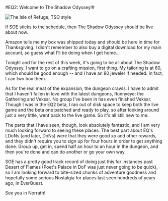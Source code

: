 #EQ2: Welcome to The Shadow Odyssey!#

![](http://westkarana.com/wp-content/uploads/2008/11/everquest2-2008-10-04-00-49-59-94.jpg "The Isle of Refuge, TSO style")

If SOE sticks to the schedule, then The Shadow Odyssey should be live about now.

Amazon tells me my box was shipped today and should be here in time for Thanksgiving. I didn't remember to also buy a digital download for my main account, so guess what I'll be doing when I get home...

Tonight and for the rest of this week, it's going to be all about The Shadow Odyssey. I want to go on a crafting mission, first thing. My tailoring is at 60, which should be good enough -- and I have an 80 jeweler if needed. In fact, I can two box them.

As for the real meat of the expansion, the dungeon crawls. I have to admit that I haven't fallen in love with the latest dungeons, Runnyeye: the Gathering and Veksar. No group I've been in has even finished Veksar. Though I was in the EQ2 beta, I ran out of disk space to keep both the live game and the beta one patched and ready to play, so after looking around just a very little, went back to the live game. So it's all still new to me.

The parts that I have seen, though, look absolutely fantastic, and I am very much looking forward to seeing these places. The best part about EQ's LDoNs (and later, DoNs) were that they were good xp and other rewards, and they didn't require you to sign up for four hours in order to get anything done. Group up, get in, spend half an hour to an hour in the dungeon, and then you're done and can do another or go your own way.

SOE has a pretty good track record of doing just this for instances past Desert of Flames (Poet's Palace in DoF was just never going to be quick), so I am looking forward to bite-sized chunks of adventure goodness and hopefully some serious Nostalgia for places last seen hundreds of years ago, in EverQuest.

See you in Norrath!

